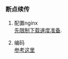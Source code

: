 ### 断点续传
1. 配置nginx   
   [先限制下载速度准备](../../../nginx/Tips.md#限制下载速度).

2. 编码   
   [参考这里](ddxc.py)   
